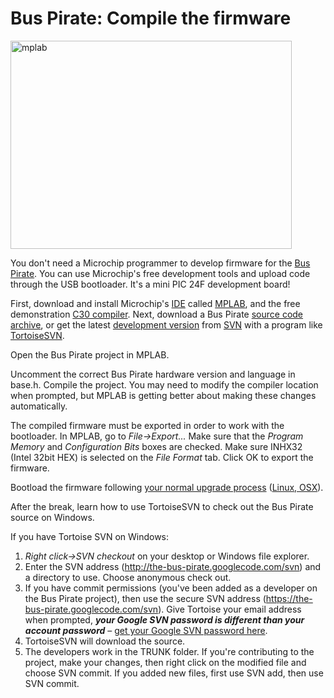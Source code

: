 <h1>Bus Pirate: Compile the firmware</h1>


<p><img src='http://wherelabs.files.wordpress.com/2009/09/mplab.png?w=450&#038;h=333' alt='mplab' height='333' width='450' title='mplab' /></p>
<p>You don't need a Microchip programmer to develop firmware for the <a href='http://code.google.com/p/the-bus-pirate/'>Bus Pirate</a>. You can use Microchip's free development tools and upload code through the USB bootloader.  It's a mini PIC 24F development board!</p>
<p>First, download and install Microchip's <a href='http://en.wikipedia.org/wiki/Integrated_development_environment'>IDE</a> called <a href='http://www.microchip.com/stellent/idcplg?IdcService=SS_GET_PAGE&amp;nodeId=1406&amp;dDocName=en019469&amp;part=SW007002'>MPLAB</a>, and the free demonstration <a href='http://www.microchip.com/stellent/idcplg?IdcService=SS_GET_PAGE&amp;nodeId=1406&amp;dDocName=en535364'>C30 compiler</a>. Next, download a Bus Pirate <a href='http://code.google.com/p/the-bus-pirate/downloads/list'>source code archive</a>, or get the latest <a href='http://code.google.com/p/the-bus-pirate/source/checkout'>development version</a> from <a href='http://en.wikipedia.org/wiki/Subversion_%28software%29'>SVN</a> with a program like <a href='http://tortoisesvn.net/'>TortoiseSVN</a>.</p>

<p>Open the Bus Pirate project in MPLAB.</p>
<p>Uncomment the correct Bus Pirate hardware version and language in base.h. Compile the project. You may need to modify the compiler location when prompted, but MPLAB is getting better about making these changes automatically.</p>
<p>The compiled firmware must be exported in order to work with the bootloader. In MPLAB, go to <em>File->Export...</em> Make sure that the <em>Program Memory</em> and <em>Configuration Bits</em> boxes are checked. Make sure INHX32 (Intel 32bit HEX) is selected on the <em>File Format</em> tab. Click OK to export the firmware.</p>

<p>Bootload the firmware following <a href='http://dangerousprototypes.com/2009/07/24/bus-pirate-firmware-upgrades/'>your normal upgrade process</a> (<a href='http://dangerousprototypes.com/2009/08/06/bus-pirate-firmware-upgrades-on-linux-osx/'>Linux, OSX</a>).</p>
<p>After the break, learn how to use TortoiseSVN to check out the Bus Pirate source on Windows.</p>
<p><span></span>If you have Tortoise SVN on Windows:</p>
<ol>
<li><em>R</em><em>ight click->SVN checkout</em> on your desktop or Windows file explorer.</li>

<li>Enter the SVN address (<a href='http://the-bus-pirate.googlecode.com/svn'>http://the-bus-pirate.googlecode.com/svn</a>) and a directory to use. Choose anonymous check out.</li>
<li>If you have commit permissions (you've been added as a developer on the Bus Pirate project), then use the secure SVN address (<a href='https://the-bus-pirate.googlecode.com/svn'>https://the-bus-pirate.googlecode.com/svn</a>). Give Tortoise your email address  when prompted, <span><em><strong>your Google SVN password is different than your account password</strong></em></span> – <a href='http://code.google.com/hosting/settings'>get your Google SVN password here</a>.</li>
<li>TortoiseSVN will download the source.</li>
<li>The developers work in the TRUNK folder. If you're contributing to the project, make your  changes, then right click on the modified file and choose SVN commit. If you added new files, first use SVN add, then use SVN commit.</li>